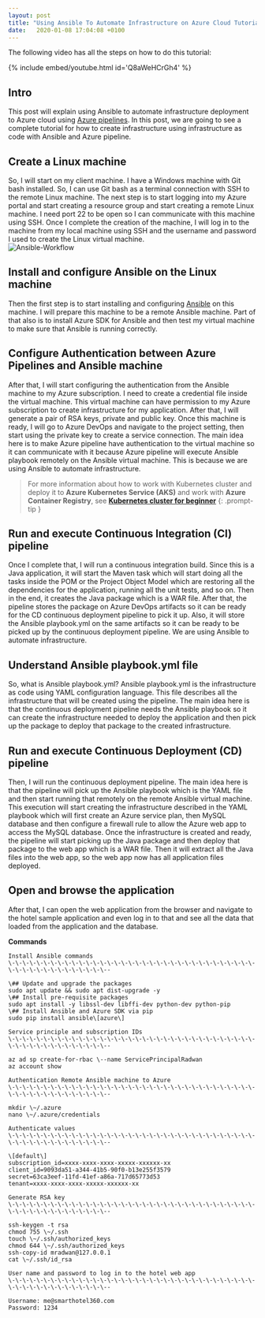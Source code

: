 ```yaml
---
layout: post
title: "Using Ansible To Automate Infrastructure on Azure Cloud Tutorial | Automating Infrastructure Deployments on Azure Using Ansible and Azure Pipelines"
date:   2020-01-08 17:04:08 +0100
---
```


The following video has all the steps on how to do this tutorial: 

{% include embed/youtube.html id='Q8aWeHCrGh4' %}

## Intro

This post will explain using Ansible to automate infrastructure deployment to Azure cloud using [Azure pipelines](https://azure.microsoft.com/en-gb/services/devops/pipelines/). In this post, we are going to see a complete tutorial for how to create infrastructure using infrastructure as code with Ansible and Azure pipeline.

## Create a Linux machine

So, I will start on my client machine. I have a Windows machine with Git bash installed. So, I can use Git bash as a terminal connection with SSH to the remote Linux machine. The next step is to start logging into my Azure portal and start creating a resource group and start creating a remote Linux machine. I need port 22 to be open so I can communicate with this machine using SSH. Once I complete the creation of the machine, I will log in to the machine from my local machine using SSH and the username and password I used to create the Linux virtual machine.  
![Ansible-Workflow](/assets/img2020/01/Ansible-Workflow.gif)

## Install and configure Ansible on the Linux machine

Then the first step is to start installing and configuring [Ansible](https://www.ansible.com/) on this machine. I will prepare this machine to be a remote Ansible machine. Part of that also is to install Azure SDK for Ansible and then test my virtual machine to make sure that Ansible is running correctly.

## Configure Authentication between Azure Pipelines and Ansible machine

After that, I will start configuring the authentication from the Ansible machine to my Azure subscription. I need to create a credential file inside the virtual machine. This virtual machine can have permission to my Azure subscription to create infrastructure for my application. After that, I will generate a pair of RSA keys, private and public key. Once this machine is ready, I will go to Azure DevOps and navigate to the project setting, then start using the private key to create a service connection. The main idea here is to make Azure pipeline have authentication to the virtual machine so it can communicate with it because Azure pipeline will execute Ansible playbook remotely on the Ansible virtual machine. This is because we are using Ansible to automate infrastructure.

> For more information about how to work with Kubernetes cluster and deploy it to **Azure Kubernetes Service (AKS)** and work with **Azure Container Registry**, see **[Kubernetes cluster for beginner](https://mohamedradwan-devops.github.io/posts/getting-started-with-kubernetes-cluster-ci-cd-for-azure-kubernetes-service/)**
{: .prompt-tip }

## Run and execute Continuous Integration (CI) pipeline

Once I complete that, I will run a continuous integration build. Since this is a Java application, it will start the Maven task which will start doing all the tasks inside the POM or the Project Object Model which are restoring all the dependencies for the application, running all the unit tests, and so on. Then in the end, it creates the Java package which is a WAR file. After that, the pipeline stores the package on Azure DevOps artifacts so it can be ready for the CD continuous deployment pipeline to pick it up. Also, it will store the Ansible playbook.yml on the same artifacts so it can be ready to be picked up by the continuous deployment pipeline. We are using Ansible to automate infrastructure.

## Understand Ansible playbook.yml file

So, what is Ansible playbook.yml? Ansible playbook.yml is the infrastructure as code using YAML configuration language. This file describes all the infrastructure that will be created using the pipeline. The main idea here is that the continuous deployment pipeline needs the Ansible playbook so it can create the infrastructure needed to deploy the application and then pick up the package to deploy that package to the created infrastructure.

## Run and execute Continuous Deployment (CD) pipeline

Then, I will run the continuous deployment pipeline. The main idea here is that the pipeline will pick up the Ansible playbook which is the YAML file and then start running that remotely on the remote Ansible virtual machine. This execution will start creating the infrastructure described in the YAML playbook which will first create an Azure service plan, then MySQL database and then configure a firewall rule to allow the Azure web app to access the MySQL database. Once the infrastructure is created and ready, the pipeline will start picking up the Java package and then deploy that package to the web app which is a WAR file. Then it will extract all the Java files into the web app, so the web app now has all application files deployed.

## Open and browse the application

After that, I can open the web application from the browser and navigate to the hotel sample application and even log in to that and see all the data that loaded from the application and the database.

**Commands**  

```
Install Ansible commands  
\-\-\-\-\-\-\-\-\-\-\-\-\-\-\-\-\-\-\-\-\-\-\-\-\-\-\-\-\-\-\-\-\-\-\-\-\-\-\-\-\-\-\-\-\-\-\-\-\--

\## Update and upgrade the packages  
sudo apt update && sudo apt dist-upgrade -y  
\## Install pre-requisite packages  
sudo apt install -y libssl-dev libffi-dev python-dev python-pip  
\## Install Ansible and Azure SDK via pip  
sudo pip install ansible\[azure\]  

Service principle and subscription IDs  
\-\-\-\-\-\-\-\-\-\-\-\-\-\-\-\-\-\-\-\-\-\-\-\-\-\-\-\-\-\-\-\-\-\-\-\-\-\-\-\-\-\-\-\-\-\-\-\-\--

az ad sp create-for-rbac \--name ServicePrincipalRadwan  
az account show  

Authentication Remote Ansible machine to Azure  
\-\-\-\-\-\-\-\-\-\-\-\-\-\-\-\-\-\-\-\-\-\-\-\-\-\-\-\-\-\-\-\-\-\-\-\-\-\-\-\-\-\-\-\-\-\-\-\-\--

mkdir \~/.azure  
nano \~/.azure/credentials  

Authenticate values  
\-\-\-\-\-\-\-\-\-\-\-\-\-\-\-\-\-\-\-\-\-\-\-\-\-\-\-\-\-\-\-\-\-\-\-\-\-\-\-\-\-\-\-\-\-\-\-\-\--

\[default\]  
subscription_id=xxxx-xxxx-xxxx-xxxxx-xxxxxx-xx  
client_id=9093da51-a344-41b5-90f0-b13e255f3579  
secret=63ca3eef-11fd-41ef-a86a-717d65773d53  
tenant=xxxx-xxxx-xxxx-xxxxx-xxxxxx-xx  

Generate RSA key  
\-\-\-\-\-\-\-\-\-\-\-\-\-\-\-\-\-\-\-\-\-\-\-\-\-\-\-\-\-\-\-\-\-\-\-\-\-\-\-\-\-\-\-\-\-\-\-\-\--

ssh-keygen -t rsa  
chmod 755 \~/.ssh  
touch \~/.ssh/authorized_keys  
chmod 644 \~/.ssh/authorized_keys  
ssh-copy-id mradwan@127.0.0.1  
cat \~/.ssh/id_rsa  

User name and password to log in to the hotel web app  
\-\-\-\-\-\-\-\-\-\-\-\-\-\-\-\-\-\-\-\-\-\-\-\-\-\-\-\-\-\-\-\-\-\-\-\-\-\-\-\-\-\-\-\-\-\-\-\-\--

Username: me@smarthotel360.com  
Password: 1234
```
